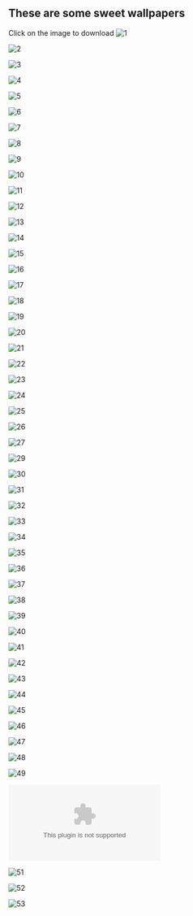 ## These are some sweet wallpapers
Click on the image to download
![1](https://github.com/ebelious/Self-Hosted/blob/main/Wallpapers/1193275.jpg)

![2](https://github.com/ebelious/Self-Hosted/blob/main/Wallpapers/3430.jpg)

![3](https://github.com/ebelious/Self-Hosted/blob/main/Wallpapers/86083.jpg)

![4](https://github.com/ebelious/Self-Hosted/blob/main/Wallpapers/8K-Wallpaper-02-3840-x-2160.jpg)

![5](https://github.com/ebelious/Self-Hosted/blob/main/Wallpapers/9xr7PF.jpg)

![6](https://github.com/ebelious/Self-Hosted/blob/main/Wallpapers/Anime-Lake.png)

![7](https://github.com/ebelious/Self-Hosted/blob/main/Wallpapers/Fantasy-Landscape.png)

![8](https://github.com/ebelious/Self-Hosted/blob/main/Wallpapers/Free%20download%20Anime%20Wallpaper%20Aesthetic%20HD.jpg)

![9](https://github.com/ebelious/Self-Hosted/blob/main/Wallpapers/Image-1-GDWP-802-4K-No-Logo.jpg)

![10](https://github.com/ebelious/Self-Hosted/blob/main/Wallpapers/Image-2-GDWP-802-4K-No-Logo.jpg)

![11](https://github.com/ebelious/Self-Hosted/blob/main/Wallpapers/PSI-CAT-AI-1122023.png)

![12](https://github.com/ebelious/Self-Hosted/blob/main/Wallpapers/WallpaperDog-20471313.png)

![13](https://github.com/ebelious/Self-Hosted/blob/main/Wallpapers/WallpaperDog-20526206.jpg)

![14](https://github.com/ebelious/Self-Hosted/blob/main/Wallpapers/WallpaperDog-20558363.jpg)

![15](https://github.com/ebelious/Self-Hosted/blob/main/Wallpapers/WallpaperDog-20558405.jpg)

![16](https://github.com/ebelious/Self-Hosted/blob/main/Wallpapers/cartoon-4556429_1920.png)

![17](https://github.com/ebelious/Self-Hosted/blob/main/Wallpapers/christmas-snowman-night-starry-sky-scenery-anime-art-4k-wallpaper-uhdpaper.com-678%401%40k.jpg)

![18](https://github.com/ebelious/Self-Hosted/blob/main/Wallpapers/enchantedforest.jpg)

![19](https://github.com/ebelious/Self-Hosted/blob/main/Wallpapers/evangelion.png)

![20](https://github.com/ebelious/Self-Hosted/blob/main/Wallpapers/forest_river.png)

![21](https://github.com/ebelious/Self-Hosted/blob/main/Wallpapers/futuristic-city-dark-evening-rain-4k-o8.jpg)

![22](https://github.com/ebelious/Self-Hosted/blob/main/Wallpapers/image.png)

![23](https://github.com/ebelious/Self-Hosted/blob/main/Wallpapers/minimalist-forest-moon-night-clouds-scenery-digital-art-4k-wallpaper-uhdpaper.com-932%400%40f.jpg)

![24](https://github.com/ebelious/Self-Hosted/blob/main/Wallpapers/neon-dunes.jpg)

![25](https://github.com/ebelious/Self-Hosted/blob/main/Wallpapers/neon-skyline.jpg)

![26](https://github.com/ebelious/Self-Hosted/blob/main/Wallpapers/red-forest.jpg)

![27](https://github.com/ebelious/Self-Hosted/blob/main/Wallpapers/sunset.jpg)

![29](https://github.com/ebelious/Self-Hosted/blob/main/Wallpapers/wallpaperflare.com_wallpaper.jpg)

![30](https://github.com/ebelious/Self-Hosted/blob/main/Wallpapers/wallpapersden.com_anime-landscape-2023-ai-art_1952x1120.jpg)

![31](https://github.com/ebelious/Self-Hosted/blob/main/Wallpapers/wallpapersden.com_serene-spring-4k-path_1920x1080.jpg)

![32](https://github.com/ebelious/Self-Hosted/blob/main/Wallpapers/wavesjapanesestyle.png)

![33](https://github.com/ebelious/Self-Hosted/blob/main/Wallpapers/wp5598365-aesthetic-pink-ps4-wallpapers.jpg)

![34](https://github.com/ebelious/Self-Hosted/blob/main/Wallpapers/wp8103002-pc-4k-aesthetic-wallpapers.jpg)

![35](https://github.com/ebelious/Self-Hosted/blob/main/Wallpapers/anime-minimal-girl-on-stairs.png)

![36](https://github.com/ebelious/Self-Hosted/blob/main/Wallpapers/wallpaperflare.com_wallpaper%20(1).jpg)

![37](https://github.com/ebelious/Self-Hosted/blob/main/Wallpapers/minimal-world-8k-jl.jpg)

![38](https://github.com/ebelious/Self-Hosted/blob/main/Wallpapers/2AZpvs8.jpeg)

![39](https://github.com/ebelious/Self-Hosted/blob/main/Wallpapers/a_beach_with_palm_trees_and_a_moon.png)

![40](https://github.com/ebelious/Self-Hosted/blob/main/Wallpapers/a_narrow_street_with_shops_and_signs.png)

![41](https://github.com/ebelious/Self-Hosted/blob/main/Wallpapers/eh72jrt1sxz31.jpg)

![42](https://github.com/ebelious/Self-Hosted/blob/main/Wallpapers/riverthroughthevalley.png)

![43](https://github.com/ebelious/Self-Hosted/blob/main/Wallpapers/CuteCat.png)

![44](https://github.com/ebelious/Self-Hosted/blob/main/Wallpapers/1328375.png)

![45](https://github.com/ebelious/Self-Hosted/blob/main/Wallpapers/flowers.png)

![46](https://github.com/ebelious/Self-Hosted/blob/main/Wallpapers/wp10999271-cowboy-bebop-pc-wallpapers.jpg)

![47](https://github.com/ebelious/Self-Hosted/blob/main/Wallpapers/demon-slayer-7680x4320.jpg)

![48](https://github.com/ebelious/Self-Hosted/blob/main/Wallpapers/wallhaven-2e2xyx.jpg)

![49](https://github.com/ebelious/Self-Hosted/blob/main/Wallpapers/wall.jpg)

![50](https://github.com/ebelious/Self-Hosted/blob/main/Wallpapers/dgo7b0o-8e349770-38a4-4d60-97ec-6228ef238cbb.zip)

![51]()

![52]()

![53]()

